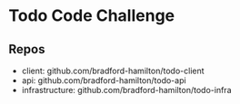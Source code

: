 # Todo Code Challenge

## Repos
- client: github.com/bradford-hamilton/todo-client
- api: github.com/bradford-hamilton/todo-api
- infrastructure: github.com/bradford-hamilton/todo-infra